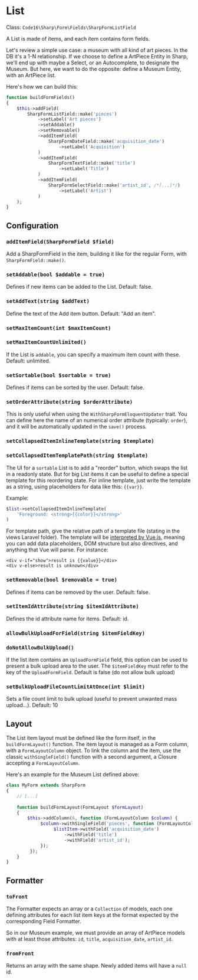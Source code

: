 # List

Class: `Code16\Sharp\Form\Fields\SharpFormListField`

A List is made of items, and each item contains form fields.

Let's review a simple use case: a museum with all kind of art pieces. In the DB it's a 1-N relationship. If we choose to define a ArtPiece Entity in Sharp, we'll end up with maybe a Select, or an Autocomplete, to designate the Museum. But here, we want to do the opposite: define a Museum Entity, with an ArtPiece list.

Here's how we can build this:

```php
function buildFormFields()
{
    $this->addField(
        SharpFormListField::make('pieces')
            ->setLabel('Art pieces')
            ->setAddable()
            ->setRemovable()
            ->addItemField(
                SharpFormDateField::make('acquisition_date')
                    ->setLabel('Acquisition')
            )
            ->addItemField(
                SharpFormTextField::make('title')
                    ->setLabel('Title')
            )
            ->addItemField(
                SharpFormSelectField::make('artist_id', /*[...]*/)
                    ->setLabel('Artist')
            )
    );
}
```

## Configuration

### `addItemField(SharpFormField $field)`

Add a SharpFormField in the item, building it like for the regular Form, with `SharpFormField::make()`.

### `setAddable(bool $addable = true)`

Defines if new items can be added to the List.
Default: false.

### `setAddText(string $addText)`

Define the text of the Add item button.
Default: "Add an item".

### `setMaxItemCount(int $maxItemCount)`
### `setMaxItemCountUnlimited()`

If the List is `addable`, you can specify a maximum item count with these.
Default: unlimited.

### `setSortable(bool $sortable = true)`

Defines if items can be sorted by the user.
Default: false.

### `setOrderAttribute(string $orderAttribute)`

This is only useful when using the `WithSharpFormEloquentUpdater` trait. You can define here the name of an numerical order attribute (typically: `order`), and it will be automatically updated in the `save()` process.

### `setCollapsedItemInlineTemplate(string $template)`
### `setCollapsedItemTemplatePath(string $template)`

The UI for a `sortable` List is to add a "reorder" button, which swaps the list in a readonly state. But for big List items it can be useful to define a special template for this reordering state.
For inline template, just write the template as a string, using placeholders for data like this: `{{var}}`.


Example:

```php
$list->setCollapsedItemInlineTemplate(
    'Foreground: <strong>{{color}}</strong>'
)
```

For template path, give the relative path of a template file (stating in the views Laravel folder).
The template will be [interpreted by Vue.js](https://vuejs.org/v2/guide/syntax.html), meaning you can add data placeholders, DOM structure but also directives, and anything that Vue will parse. For instance:

```vue
<div v-if="show">result is {{value}}</div>
<div v-else>result is unknown</div>
```

### `setRemovable(bool $removable = true)`

Defines if items can be removed by the user.
Default: false.

### `setItemIdAttribute(string $itemIdAttribute)`

Defines the id attribute name for items.
Default: id.

### `allowBulkUploadForField(string $itemFieldKey)`
### `doNotAllowBulkUpload()`

If the list item contains an `UploadFormField` field, this option can be used to present a bulk upload area to the user.
The `$itemFieldKey` must refer to the key of the `UploadFormField`.
Default is false (do not allow bulk upload)

### `setBulkUploadFileCountLimitAtOnce(int $limit)`

Sets a file count limit to bulk upload (useful to prevent unwanted mass upload...).
Default: 10

## Layout

The List item layout must be defined like the form itself, in the `buildFormLayout()` function. The item layout is managed as a Form column, with a `FormLayoutColumn` object. To link the column and the item, use the classic `withSingleField()` function with a second argument, a Closure accepting a `FormLayoutColumn`.

Here's an example for the Museum List defined above:

```php
class MyForm extends SharpForm
{
    // [...]
    
    function buildFormLayout(FormLayout $formLayout)
    {
        $this->addColumn(6, function (FormLayoutColumn $column) {
             $column->withSingleField('pieces', function (FormLayoutColumn $listItem) {
                  $listItem->withField('acquisition_date')
                      ->withField('title')
                      ->withField('artist_id');
             });
         });
    }
}
```

## Formatter

### `toFront`

The Formatter expects an array or a `Collection` of models, each one defining attributes for each list item keys at the format expected by the corresponding Field Formatter.

So in our Museum example, we must provide an array of ArtPiece models with at least those attributes: `id`, `title`, `acquisition_date`, `artist_id`.

### `fromFront`

Returns an array with the same shape.
Newly added items will have a `null` id.

